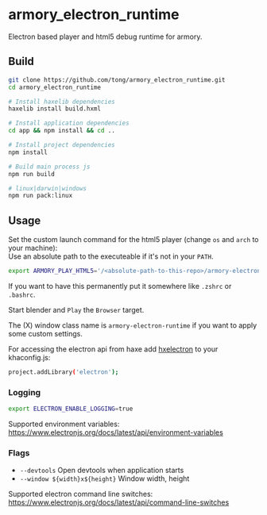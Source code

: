 # armory_electron_runtime

Electron based player and html5 debug runtime for armory.


## Build

```sh
git clone https://github.com/tong/armory_electron_runtime.git
cd armory_electron_runtime

# Install haxelib dependencies
haxelib install build.hxml

# Install application dependencies
cd app && npm install && cd ..

# Install project dependencies
npm install

# Build main process js
npm run build

# linux|darwin|windows
npm run pack:linux
```


## Usage

Set the custom launch command for the html5 player (change `os` and `arch` to your machine):   
Use an absolute path to the executeable if it's not in your `PATH`.  
```sh
export ARMORY_PLAY_HTML5='/<absolute-path-to-this-repo>/armory-electron-runtime-linux-x64/armory-electron-runtime --devtools --window ${width}x${height} ${dir}/debug/html5/index.html'`
```

If you want to have this permanently put it somewhere like `.zshrc` or `.bashrc`.  

Start blender and `Play` the `Browser` target.

The (X) window class name is `armory-electron-runtime` if you want to apply some custom settings.

For accessing the electron api from haxe add [hxelectron](https://github.com/tong/hxelectron) to your khaconfig.js:
```sh
project.addLibrary('electron');
```


### Logging
```sh
export ELECTRON_ENABLE_LOGGING=true
```

Supported environment variables: https://www.electronjs.org/docs/latest/api/environment-variables


### Flags

- `--devtools` Open devtools when application starts
- `--window ${width}x${height}` Window width, height

Supported electron command line switches: https://www.electronjs.org/docs/latest/api/command-line-switches

